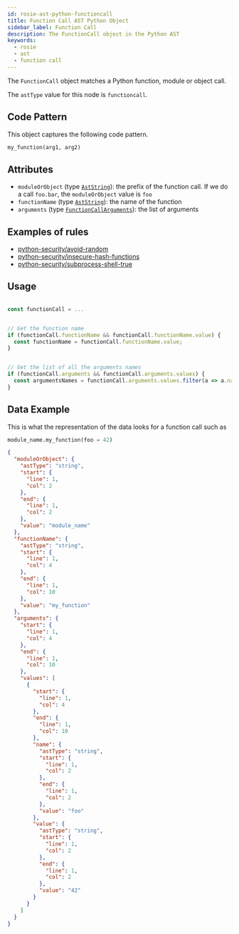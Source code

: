 ```yaml
---
id: rosie-ast-python-functioncall
title: Function Call AST Python Object
sidebar_label: Function Call
description: The FunctionCall object in the Python AST
keywords:
  - rosie
  - ast
  - function call
---
```


The `FunctionCall` object matches a Python function, module or object call.

The `astType` value for this node is `functioncall`.

## Code Pattern

This object captures the following code pattern.

```python
my_function(arg1, arg2)
```

## Attributes

- `moduleOrObject` (type [`AstString`](/docs/rosie/ast/common/rosie-ast-common-aststring)): the prefix of the function call. If we do a call `foo.bar`, the `moduleOrObject` value is `foo`
- `functionName` (type [`AstString`](/docs/rosie/ast/common/rosie-ast-common-aststring)): the name of the function
- `arguments` (type [`FunctionCallArguments`](/docs/rosie/ast/python/rosie-ast-python-functioncallarguments)): the list of arguments

## Examples of rules

- [python-security/avoid-random](https://app.codiga.io/hub/ruleset/python-security/avoid-random)
- [python-security/insecure-hash-functions](https://app.codiga.io/hub/ruleset/python-security/insecure-hash-functions)
- [python-security/subprocess-shell-true](https://app.codiga.io/hub/ruleset/python-security/subprocess-shell-true)

## Usage

```javascript

const functionCall = ...


// Get the function name
if (functionCall.functionName && functionCall.functionName.value) {
  const functionName = functionCall.functionName.value;
}


// Get the list of all the arguments names
if (functionCall.arguments && functionCall.arguments.values) {
  const argumentsNames = functionCall.arguments.values.filter(a => a.name && a.name.value).map(a => a.name.value);
}
```

## Data Example

This is what the representation of the data looks for a function call such as

```python
module_name.my_function(foo = 42)
```

```json
{
  "moduleOrObject": {
    "astType": "string",
    "start": {
      "line": 1,
      "col": 2
    },
    "end": {
      "line": 1,
      "col": 2
    },
    "value": "module_name"
  },
  "functionName": {
    "astType": "string",
    "start": {
      "line": 1,
      "col": 4
    },
    "end": {
      "line": 1,
      "col": 10
    },
    "value": "my_function"
  },
  "arguments": {
    "start": {
      "line": 1,
      "col": 4
    },
    "end": {
      "line": 1,
      "col": 10
    },
    "values": [
      {
        "start": {
          "line": 1,
          "col": 4
        },
        "end": {
          "line": 1,
          "col": 10
        },
        "name": {
          "astType": "string",
          "start": {
            "line": 1,
            "col": 2
          },
          "end": {
            "line": 1,
            "col": 2
          },
          "value": "foo"
        },
        "value": {
          "astType": "string",
          "start": {
            "line": 1,
            "col": 2
          },
          "end": {
            "line": 1,
            "col": 2
          },
          "value": "42"
        }
      }
    ]
  }
}
```
